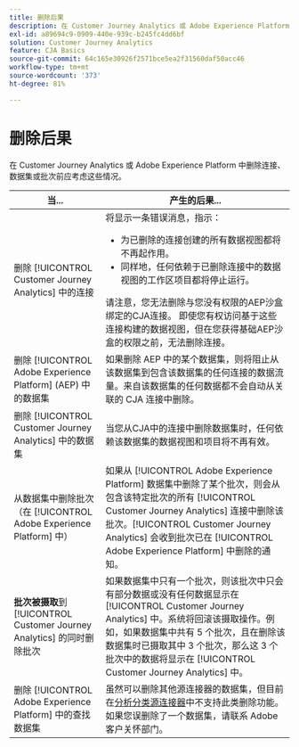 ```yaml
---
title: 删除后果
description: 在 Customer Journey Analytics 或 Adobe Experience Platform 中删除连接、数据集或批次后发生的情况。
exl-id: a89694c9-0909-440e-939c-b245fc4dd6bf
solution: Customer Journey Analytics
feature: CJA Basics
source-git-commit: 64c165e30926f2571bce5ea2f31560daf50acc46
workflow-type: tm+mt
source-wordcount: '373'
ht-degree: 81%

---
```


# 删除后果

在 Customer Journey Analytics 或 Adobe Experience Platform 中删除连接、数据集或批次前应考虑这些情况。

| 当... | 产生的后果... |
| --- | --- |
| 删除 [!UICONTROL Customer Journey Analytics] 中的连接 | 将显示一条错误消息，指示：<ul><li>为已删除的连接创建的所有数据视图都将不再起作用。</li><li> 同样地，任何依赖于已删除连接中的数据视图的工作区项目都将停止运行。</li></ul>请注意，您无法删除与您没有权限的AEP沙盒绑定的CJA连接。 即使您有权访问基于这些连接构建的数据视图，但在您获得基础AEP沙盒的权限之前，无法删除连接。 |
| 删除 [!UICONTROL Adobe Experience Platform] (AEP) 中的数据集 | 如果删除 AEP 中的某个数据集，则将阻止从该数据集到包含该数据集的任何连接的数据流量。来自该数据集的任何数据都不会自动从关联的 CJA 连接中删除。 |
| 删除 [!UICONTROL Customer Journey Analytics] 中的数据集 | 当您从CJA中的连接中删除数据集时，任何依赖该数据集的数据视图和项目将不再有效。 |
| 从数据集中删除批次（在 [!UICONTROL Adobe Experience Platform] 中） | 如果从 [!UICONTROL Adobe Experience Platform] 数据集中删除了某个批次，则会从包含该特定批次的所有 [!UICONTROL Customer Journey Analytics] 连接中删除该批次。[!UICONTROL Customer Journey Analytics] 会收到批次已在 [!UICONTROL Adobe Experience Platform] 中删除的通知。 |
| **批次被摄取**&#x200B;到 [!UICONTROL Customer Journey Analytics] 的同时删除批次 | 如果数据集中只有一个批次，则该批次中只会有部分数据或没有任何数据显示在 [!UICONTROL Customer Journey Analytics] 中。系统将回滚该摄取操作。例如，如果数据集中共有 5 个批次，且在删除该数据集时已摄取其中 3 个批次，那么这 3 个批次中的数据将显示在 [!UICONTROL Customer Journey Analytics] 中。 |
| 删除 [!UICONTROL Adobe Experience Platform] 中的查找数据集 | 虽然可以删除其他源连接器的数据集，但目前在[分析分类源连接器](https://experienceleague.adobe.com/docs/experience-platform/sources/ui-tutorials/create/adobe-applications/classifications.html)中不支持此类删除功能。如果您误删除了一个数据集，请联系 Adobe 客户关怀部门。 |
